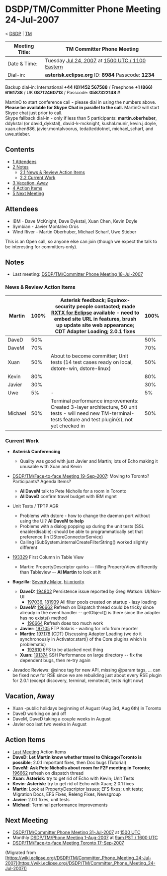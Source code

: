 

DSDP/TM/Committer Phone Meeting 24-Jul-2007
===========================================

< [DSDP](https://wiki.eclipse.org/DSDP "DSDP")‎ | [TM](./TM "DSDP/TM")

| Meeting Title: | **TM Committer Phone Meeting** |
| --- | --- |
| Date & Time: | Tuesday [Jul 24, 2007](./index.php?title=Jul_24,_2007&action=edit&redlink=1 "Jul 24, 2007 (page does not exist)") at [1500 UTC / 1100 Eastern](http://www.timeanddate.com/worldclock/meetingdetails.html?year=2007&month=7&day=24&hour=15&min=00&sec=0&p1=224&p2=159&p3=250&p4=136&p5=223&iv=1800) |
| Dial-in: | **asterisk.eclipse.org** ID: **8984** Passcode: **1234** |

Backup dial-in: International **+44 (0)1452 567588** / Freephone **+1 (866) 6161738** / UK **08712460713** / Passcode: **0587322148 #**

MartinO to start conference call - please dial in using the numbers above.  
**Please be available for Skype Chat in parallel to the call.** MartinO will start Skype chat just prior to call.  
Skype fallback dial-in - only if less than 5 participants: **martin.oberhuber**, ddykstal (or david\_dykstal), david-k-mcknight, kushal.munir, kevin.j.doyle, xuan.chen886, javier.montalvoorus, tedatteddotnet, michael\_scharf, and uwe.stieber.  

Contents
--------

*   [1 Attendees](#Attendees)
*   [2 Notes](#Notes)
    *   [2.1 News & Review Action Items](#News-.26-Review-Action-Items)
    *   [2.2 Current Work](#Current-Work)
*   [3 Vacation, Away](#Vacation.2C-Away)
*   [4 Action Items](#Action-Items)
*   [5 Next Meeting](#Next-Meeting)

Attendees
---------

*   IBM - Dave McKnight, Dave Dykstal, Xuan Chen, Kevin Doyle
*   Symbian - Javier Montalvo Orús
*   Wind River - Martin Oberhuber, Michael Scharf, Uwe Stieber

This is an Open call, so anyone else can join (though we expect the talk to be interesting for committers only).

Notes
-----

*   Last meeting: [DSDP/TM/Committer Phone Meeting 18-Jul-2007](./Committer_Phone_Meeting_18-Jul-2007 "DSDP/TM/Committer Phone Meeting 18-Jul-2007")

### News & Review Action Items

| Martin | 100% | Asterisk feedback; Equinox-security people contacted; made [RXTX for Eclipse](http://users.frii.com/jarvi/rxtx/eclipse/site.xml) available - need to embed site URL in features, brush up update site web appearance; CDT Adapter Loading; 2.0.1 fixes | 100% |
| --- | --- | --- | --- |
| DaveD | 50% |  | 50% |
| DaveM | 70% |  | 70% |
| Xuan | 50% | About to become committer; Unit tests (14 test cases ready on local, dstore-win, dstore-linux) | 50% |
| Kevin | 80% |  | 80% |
| Javier | 30% |  | 30% |
| Uwe | 5% | - | 5% |
| Michael | 50% | Terminal performance improvements: Created 3-layer architecture, 50 unit tests - will need new TM-terminal-tests feature and test plugin(s), not yet checked in | 50% |

### Current Work

*   **Asterisk Conferencing**
    *   Quality was good with just Javier and Martin; lots of Echo making it unusable with Xuan and Kevin

  

*   [DSDP/TM/Face-to-face Meeting 19-Sep-2007](./Face-to-face_Meeting_19-Sep-2007 "DSDP/TM/Face-to-face Meeting 19-Sep-2007"): Moving to Toronto? Participants? Agenda Items?
    *   **AI DaveM** talk to Pete Nicholls for a room in Toronto
    *   **AI DaveD** confirm travel budget with IBM mgmt

  

*   Unit Tests / TPTP AGR
    *   Problems with dstore - how to change the daemon port without using the UI? **AI DaveM to help**
    *   Problems with a dialog popping up during the unit tests (SSL enable/disable): should be able to programmatically set that preference (In DStoreConnectorService)
    *   Calling ISubSystem.internalCreateFilterString() worked slightly different

*   [193329](https://bugs.eclipse.org/bugs/show_bug.cgi?id=193329) First Column in Table View
    *   Martin: PropertyDescriptor quirks -- filling PropertyView differently than Tableview -- **AI Martin** to look at it

*   **Bugzilla**: [Severity Major](https://bugs.eclipse.org/bugs/buglist.cgi?query_format=advanced&classification=DSDP&product=Target+Management&bug_status=UNCONFIRMED&bug_status=NEW&bug_status=ASSIGNED&bug_status=REOPENED&bug_severity=blocker&bug_severity=critical&bug_severity=major&cmdtype=doit), [hi-priority](https://bugs.eclipse.org/bugs/buglist.cgi?query_format=advanced&classification=DSDP&product=Target+Management&bug_status=UNCONFIRMED&bug_status=NEW&bug_status=ASSIGNED&bug_status=REOPENED&cmdtype=doit&field0-0-0=priority&type0-0-0=regexp&value0-0-0=P%5B12%5D&field0-0-1=bug_severity&type0-0-1=regexp&value0-0-1=blocker%7Ccritical%7Cmajor)
    *   **DaveD:** [194802](https://bugs.eclipse.org/bugs/show_bug.cgi?id=194802) Persistence issue reported by Greg Watson: UI/Non-UI
        *   [197036](https://bugs.eclipse.org/bugs/show_bug.cgi?id=197036), [181939](https://bugs.eclipse.org/bugs/show_bug.cgi?id=181939) All filter pools created on startup - lazy loading
    *   **DaveM:** [196662](https://bugs.eclipse.org/bugs/show_bug.cgi?id=196662) Refresh on Dispatch thread could be tricky since already in the event handler -- getObject() is there since the adapter has no exists() method
        *   [196664](https://bugs.eclipse.org/bugs/show_bug.cgi?id=196664) Refresh does too much work
    *   **Javier:** [197105](https://bugs.eclipse.org/bugs/show_bug.cgi?id=197105) FTP Solaris - waiting for info from reporter
    *   **Martin:** [197178](https://bugs.eclipse.org/bugs/show_bug.cgi?id=197178) (CDT) Discussing Adapter Loading (we do it synchronously in Activator.start() of the Core plugins which is problematic)
        *   [192610](https://bugs.eclipse.org/bugs/show_bug.cgi?id=192610) EFS to be attacked next thing
    *   **Xuan:** [191374](https://bugs.eclipse.org/bugs/show_bug.cgi?id=191374) SSH Performance on large directory -- fix the dependent bugs, then re-try again

  

*   Javadoc Reviews: @since tag for new API, missing @param tags, ... can be fixed now for RSE since we are rebuilding just about every RSE plugin for 2.0.1 (except discovery, terminal, remotecdt, tests right now)

Vacation, Away
--------------

*   Xuan -public holidays beginning of August (Aug 3rd, Aug 6th) in Toronto
*   DaveD working on and off
*   DaveM, DaveD taking a couple weeks in August
*   Javier ooo last two weeks in August

Action Items
------------

*   [Last Meeting](./Committer_Phone_Meeting_18-Jul-2007#Action_Items "DSDP/TM/Committer Phone Meeting 18-Jul-2007") Action Items
*   **DaveD**: **Let Martin know whether travel to Chicago/Toronto is possible**; 2.0.1 important fixes, then Doc bugs (Tutorial)
*   **DaveM**: **Ask Pete Nicholls about room for F2F meeting in Toronto**; [196662](https://bugs.eclipse.org/bugs/show_bug.cgi?id=196662) refresh on dispatch thread
*   **Xuan**: **Asterisk:** try to get rid of Echo with Kevin; Unit Tests
*   **Kevin**: **Asterisk:** try to get rid of Echo with Xuan; 2.0.1 fixes
*   **Martin**: Look at PropertyDescriptor issues; EFS fixes; unit tests; Migration Docs, EFS Fixes, Releng Fixes, Newsgroup
*   **Javier**: 2.0.1 fixes, unit tests
*   **Michael**: Terminal performance improvements

Next Meeting
------------

*   [DSDP/TM/Committer Phone Meeting 31-Jul-2007](./Committer_Phone_Meeting_31-Jul-2007 "DSDP/TM/Committer Phone Meeting 31-Jul-2007") at [1500 UTC](http://www.timeanddate.com/worldclock/meetingdetails.html?year=2007&month=7&day=31&hour=15&min=00&sec=0&p1=224&p2=159&p3=250&p4=136&p5=223&iv=1800)
*   Monthly [DSDP/TM/Phone Meeting 1-Aug-2007](./Phone_Meeting_1-Aug-2007 "DSDP/TM/Phone Meeting 1-Aug-2007") at [9am PST / 1600 UTC](http://www.timeanddate.com/worldclock/fixedtime.html?month=8&day=1&year=2007&hour=16&min=00&sec=0&p1=0)
*   [DSDP/TM/Face-to-face Meeting Toronto 17-Sep-2007](./Face-to-face_Meeting_Toronto_17-Sep-2007 "DSDP/TM/Face-to-face Meeting Toronto 17-Sep-2007")


(Migrated from [https://wiki.eclipse.org//DSDP/TM/Committer_Phone_Meeting_24-Jul-2007](https://wiki.eclipse.org//DSDP/TM/Committer_Phone_Meeting_24-Jul-2007))